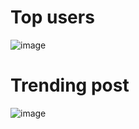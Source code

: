 # Top users
![image](https://github.com/user-attachments/assets/77ebec0b-2fd3-42bb-89ac-41b99919138d)
# Trending post
![image](https://github.com/user-attachments/assets/ad52246b-ca66-4e4d-8822-5b01dc3a67df)
